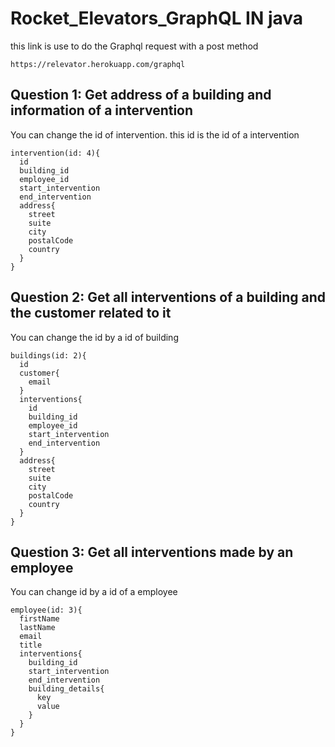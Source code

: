 # Rocket_Elevators_GraphQL IN java
this link is use to do the Graphql request with a post method
```
https://relevator.herokuapp.com/graphql
```
## Question 1: Get address of a building and information of a intervention
You can change the id of intervention. this id is the id of a intervention
```
intervention(id: 4){
  id
  building_id
  employee_id
  start_intervention
  end_intervention
  address{
    street
    suite
    city
    postalCode
    country
  }
}
```
## Question 2: Get all interventions of a building and the customer related to it
You can change the id by a id of building
```
buildings(id: 2){
  id
  customer{
    email
  }
  interventions{
    id
    building_id
    employee_id
    start_intervention
    end_intervention
  }
  address{
    street
    suite
    city
    postalCode
    country
  }
}
```

## Question 3: Get all interventions made by an employee
You can change id by a id of a employee
```
employee(id: 3){
  firstName
  lastName
  email
  title
  interventions{
    building_id
    start_intervention
    end_intervention
    building_details{
      key
      value
    }
  }
}
```

